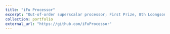 ```yaml
---
title: "iFu Processor"
excerpt: "Out-of-order superscalar processor; First Prize, 8th Loongson Cup (Team) <br/><img src='/images/iFuCore.png' alt='iFu Processor Architecture'/>"
collection: portfolio
external_url: "https://github.com/iFuProcessor"
---
```

